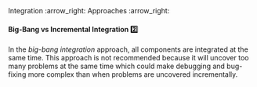 <link rel="stylesheet" href="{{baseUrl}}/css/textbook.css">

<div class="website-content">

<div id="path">Integration :arrow_right: Approaches :arrow_right:</div>

<div id="title">

#### Big-Bang vs Incremental Integration :two:

</div>

<div id="body">

In the _big-bang integration_ approach, all components are integrated at the same time. This approach is not recommended because it will uncover too many problems at the same time which could make debugging and bug-fixing more complex than when problems are uncovered incrementally.

<!-- extras ------------------------------------------------------------------------------------ -->

<panel header=":paperclip: Extras" expandable type="seamless" expanded>

  <panel header=":mortar_board: Learning Outcomes" expandable type="seamless">
    <include src="exercises.md" />
  </panel>

</panel>

</div>

</div>

